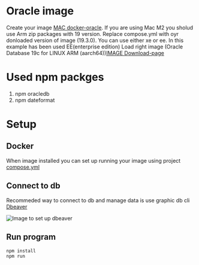 # Oracle image
Create your image  [MAC docker-oracle](https://www.petefreitag.com/item/886.cfm/).
If you are using Mac M2 you sholud use Arm zip packages with 19 version. Replace compose.yml with oyr donloaded version of image (19.3.0).
You can use either xe or ee. In this example has been used EE(enterprise edition)
Load right image (Oracle Database 19c for LINUX ARM (aarch64))[IMAGE Download-page](https://www.oracle.com/database/technologies/oracle-database-software-downloads.html#db_ee)


# Used npm packges
<ol>
 <li> npm oracledb </li>
 <li> npm dateformat </li>
</ol>
 
 # Setup

 ## Docker

When image installed you can set up running your image using project [compose.yml](/nextjs-blog/compose.yml)

## Connect to db
Recommeded way to connect to db and manage data is use graphic db cli [Dbeaver](https://dbeaver.io)

![Image to set up dbeaver](/nextjs-blog/images/dbeaver.png)


 ## Run program

  ```npm install``` <br>
  ```npm run```


  
